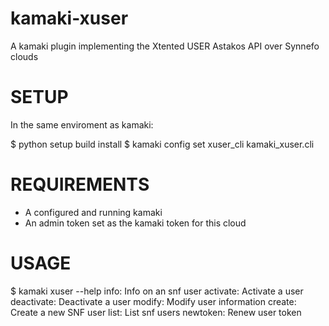 # kamaki-xuser
A kamaki plugin implementing the Xtented USER Astakos API over Synnefo clouds

SETUP
=====

In the same enviroment as kamaki:

$ python setup build install
$ kamaki config set xuser_cli kamaki_xuser.cli

REQUIREMENTS
============

* A configured and running kamaki
* An admin token set as the kamaki token for this cloud

USAGE
=====

$ kamaki xuser --help
info: Info on an snf user
activate: Activate a user
deactivate: Deactivate a user
modify: Modify user information
create: Create a new SNF user
list: List snf users
newtoken: Renew user token

